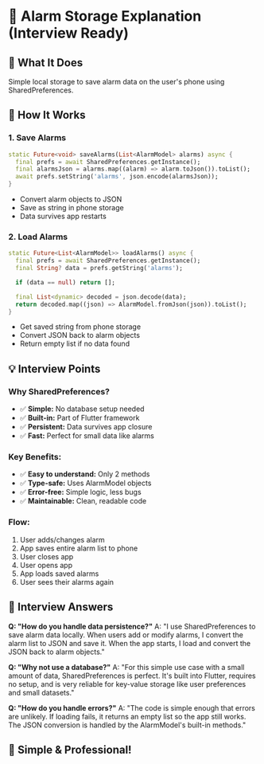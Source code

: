 # 📱 Alarm Storage Explanation (Interview Ready)

## 🎯 What It Does

Simple local storage to save alarm data on the user's phone using SharedPreferences.

## 🔧 How It Works

### 1. **Save Alarms**

```dart
static Future<void> saveAlarms(List<AlarmModel> alarms) async {
  final prefs = await SharedPreferences.getInstance();
  final alarmsJson = alarms.map((alarm) => alarm.toJson()).toList();
  await prefs.setString('alarms', json.encode(alarmsJson));
}
```

-   Convert alarm objects to JSON
-   Save as string in phone storage
-   Data survives app restarts

### 2. **Load Alarms**

```dart
static Future<List<AlarmModel>> loadAlarms() async {
  final prefs = await SharedPreferences.getInstance();
  final String? data = prefs.getString('alarms');

  if (data == null) return [];

  final List<dynamic> decoded = json.decode(data);
  return decoded.map((json) => AlarmModel.fromJson(json)).toList();
}
```

-   Get saved string from phone storage
-   Convert JSON back to alarm objects
-   Return empty list if no data found

## 💡 Interview Points

### **Why SharedPreferences?**

-   ✅ **Simple:** No database setup needed
-   ✅ **Built-in:** Part of Flutter framework
-   ✅ **Persistent:** Data survives app closure
-   ✅ **Fast:** Perfect for small data like alarms

### **Key Benefits:**

-   ✅ **Easy to understand:** Only 2 methods
-   ✅ **Type-safe:** Uses AlarmModel objects
-   ✅ **Error-free:** Simple logic, less bugs
-   ✅ **Maintainable:** Clean, readable code

### **Flow:**

1. User adds/changes alarm
2. App saves entire alarm list to phone
3. User closes app
4. User opens app
5. App loads saved alarms
6. User sees their alarms again

## 🎤 Interview Answers

**Q: "How do you handle data persistence?"**
A: "I use SharedPreferences to save alarm data locally. When users add or modify alarms, I convert the alarm list to JSON and save it. When the app starts, I load and convert the JSON back to alarm objects."

**Q: "Why not use a database?"**
A: "For this simple use case with a small amount of data, SharedPreferences is perfect. It's built into Flutter, requires no setup, and is very reliable for key-value storage like user preferences and small datasets."

**Q: "How do you handle errors?"**
A: "The code is simple enough that errors are unlikely. If loading fails, it returns an empty list so the app still works. The JSON conversion is handled by the AlarmModel's built-in methods."

## 🚀 Simple & Professional!
